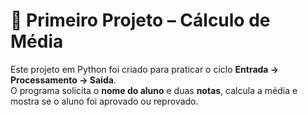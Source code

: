 # 📝 Primeiro Projeto – Cálculo de Média

Este projeto em Python foi criado para praticar o ciclo **Entrada → Processamento → Saída**.  
O programa solicita o **nome do aluno** e duas **notas**, calcula a média e mostra se o aluno foi aprovado ou reprovado.


